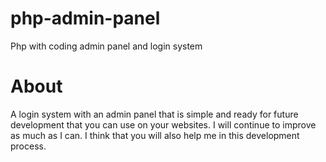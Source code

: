 # php-admin-panel
Php with  coding admin panel and login system

# About 

A login system with an admin panel that is simple and ready for future development that you can use on your websites. I will continue to improve as much as I can. I think that you will also help me in this development process.
